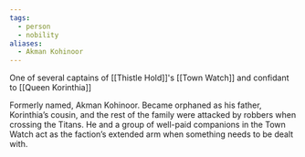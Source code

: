 ```yaml
---
tags:
  - person
  - nobility
aliases:
  - Akman Kohinoor
---
```

One of several captains of [[Thistle Hold]]'s [[Town Watch]] and confidant to [[Queen Korinthia]]

Formerly named, Akman Kohinoor. Became orphaned as his father,
Korinthia’s cousin, and the rest of the family were attacked
by robbers when crossing the Titans. He and a group of well-paid
companions in the Town Watch act as the faction’s extended
arm when something needs to be dealt with.